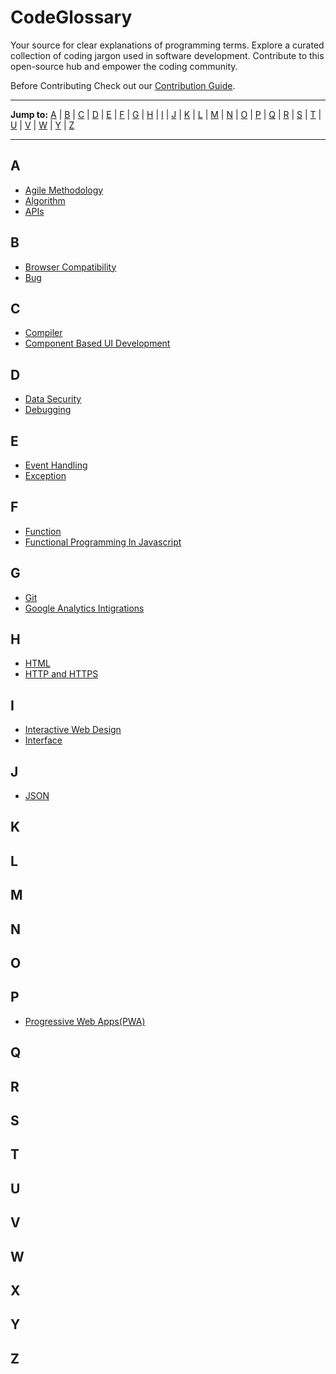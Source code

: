 # CodeGlossary

Your source for clear explanations of programming terms. Explore a curated collection of coding jargon used in software development. Contribute to this open-source hub and empower the coding community.

Before Contributing Check out our [Contribution Guide](/CONTRIBUTING.md).

---

**Jump to:** [A](#a) | [B](#b) | [C](#c) | [D](#d) | [E](#e) | [F](#f) | [G](#g) | [H](#h) | [I](#i) | [J](#j) | [K](#k) | [L](#l) | [M](#m) | [N](#n) | [O](#o) | [P](#p) | [Q](#q) | [R](#r) | [S](#s) | [T](#t) | [U](#u) | [V](#v) | [W](#w) | [Y](#y) | [Z](#z)

---

## A

- [Agile Methodology](/Glossary/A/agile-methodology.md)
- [Algorithm](/Glossary/A/algorithm.md)
- [APIs](/Glossary/A/APIs.md)


## B

- [Browser Compatibility](/Glossary/B/browser_compatibility.md)
- [Bug](/Glossary/B/bug.md)

## C

- [Compiler](/Glossary/C/compiler.md)
- [Component Based UI Development](/Glossary/C/component_based_ui_development.md)

## D

- [Data Security](/Glossary/D/data_security.md)
- [Debugging](/Glossary/D/debugging.md)

## E

- [Event Handling](/Glossary/E/event_handling.md)
- [Exception](/Glossary/E/exception.md)

## F

- [Function](/Glossary/F/function.md)
- [Functional Programming In Javascript](/Glossary/F/functional_programming_in_javascript.md)

## G

- [Git](/Glossary/G/git.md)
- [Google Analytics Intigrations](/Glossary/G/google_analytics_intigrations.md)

## H

- [HTML](/Glossary/H/html.md)
- [HTTP and HTTPS](/Glossary/H/http_and_https.md)

## I

- [Interactive Web Design](/Glossary/I/interactive_web_design.md)
- [Interface](/Glossary/I/interface.md)

## J

- [JSON](/Glossary/J/json.md)

## K

## L

## M

## N

## O

## P

- [Progressive Web Apps(PWA)](/Glossary/P/progressive_web_apps.md)

## Q

## R

## S

## T

## U

## V

## W

## X

## Y

## Z
